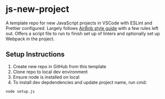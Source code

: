 # js-new-project

A template repo for new JavaScript projects in VSCode with ESLint and Prettier
configured. Largely follows [AirBnb style guide](https://github.com/airbnb/javascript)
with a few rules left out. Offers a script file to run to finish set up of linters 
and optionally set up Webpack in the project.

## Setup Instructions

1. Create new repo in GitHub from this template
2. Clone repo to local dev environment
3. Ensure node is installed on local
4. To install dev depdendencies and update project name, run cmd:

```bash
node setup.js
```

